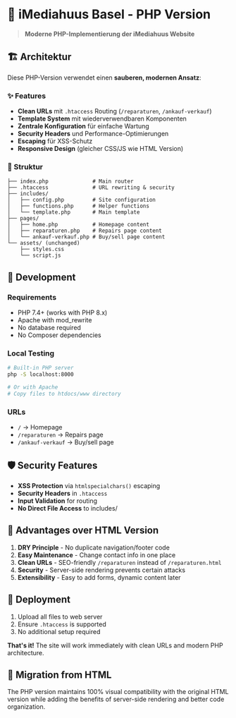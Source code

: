 # 🚀 iMediahuus Basel - PHP Version

> **Moderne PHP-Implementierung der iMediahuus Website**

## 🏗️ Architektur

Diese PHP-Version verwendet einen **sauberen, modernen Ansatz**:

### ✨ Features
- **Clean URLs** mit `.htaccess` Routing (`/reparaturen`, `/ankauf-verkauf`)
- **Template System** mit wiederverwendbaren Komponenten
- **Zentrale Konfiguration** für einfache Wartung
- **Security Headers** und Performance-Optimierungen
- **Escaping** für XSS-Schutz
- **Responsive Design** (gleicher CSS/JS wie HTML Version)

### 📁 Struktur
```
├── index.php              # Main router
├── .htaccess              # URL rewriting & security
├── includes/
│   ├── config.php         # Site configuration
│   ├── functions.php      # Helper functions
│   └── template.php       # Main template
├── pages/
│   ├── home.php           # Homepage content
│   ├── reparaturen.php    # Repairs page content
│   └── ankauf-verkauf.php # Buy/sell page content
└── assets/ (unchanged)
    ├── styles.css
    └── script.js
```

## 🔧 Development

### Requirements
- PHP 7.4+ (works with PHP 8.x)
- Apache with mod_rewrite
- No database required
- No Composer dependencies

### Local Testing
```bash
# Built-in PHP server
php -S localhost:8000

# Or with Apache
# Copy files to htdocs/www directory
```

### URLs
- `/` → Homepage
- `/reparaturen` → Repairs page  
- `/ankauf-verkauf` → Buy/sell page

## 🛡️ Security Features

- **XSS Protection** via `htmlspecialchars()` escaping
- **Security Headers** in `.htaccess`
- **Input Validation** for routing
- **No Direct File Access** to includes/

## 🎯 Advantages over HTML Version

1. **DRY Principle** - No duplicate navigation/footer code
2. **Easy Maintenance** - Change contact info in one place
3. **Clean URLs** - SEO-friendly `/reparaturen` instead of `/reparaturen.html`
4. **Security** - Server-side rendering prevents certain attacks
5. **Extensibility** - Easy to add forms, dynamic content later

## 🚀 Deployment

1. Upload all files to web server
2. Ensure `.htaccess` is supported
3. No additional setup required

**That's it!** The site will work immediately with clean URLs and modern PHP architecture.

## 🔄 Migration from HTML

The PHP version maintains 100% visual compatibility with the original HTML version while adding the benefits of server-side rendering and better code organization.